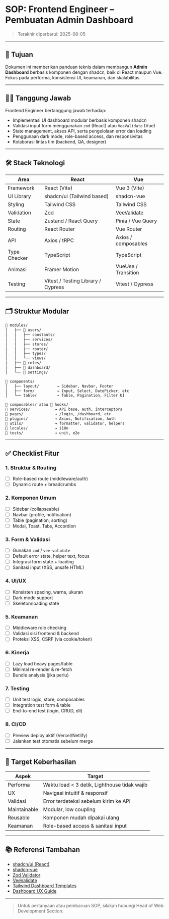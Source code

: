 # SOP: Frontend Engineer – Pembuatan Admin Dashboard

> Terakhir diperbarui: 2025-08-05

---

## 🎯 Tujuan

Dokumen ini memberikan panduan teknis dalam membangun **Admin Dashboard** berbasis komponen dengan shadcn, baik di React maupun Vue. Fokus pada performa, konsistensi UI, keamanan, dan skalabilitas.


---

## 🧑‍💻 Tanggung Jawab

Frontend Engineer bertanggung jawab terhadap:

* Implementasi UI dashboard modular berbasis komponen shadcn
* Validasi input form menggunakan `zod` (React) atau `VeeValidate` (Vue)
* State management, akses API, serta pengelolaan error dan loading
* Penggunaan dark mode, role-based access, dan responsivitas
* Kolaborasi lintas tim (backend, QA, designer)

---

## 🛠️ Stack Teknologi

| Area         | React                              | Vue                                               |
| ------------ | ---------------------------------- | ------------------------------------------------- |
| Framework    | React (Vite)                       | Vue 3 (Vite)                                      |
| UI Library   | shadcn/ui (Tailwind based)         | shadcn-vue                                        |
| Styling      | Tailwind CSS                       | Tailwind CSS                                      |
| Validation   | [Zod](https://zod.dev/)            | [VeeValidate](https://vee-validate.logaretm.com/) |
| State        | Zustand / React Query              | Pinia / Vue Query                                 |
| Routing      | React Router                       | Vue Router                                        |
| API          | Axios / tRPC                       | Axios / composables                               |
| Type Checker | TypeScript                         | TypeScript                                        |
| Animasi      | Framer Motion                      | VueUse / Transition                               |
| Testing      | Vitest / Testing Library / Cypress | Vitest / Cypress                                  |

---
## 🗂️ Struktur Modular

```txt
📁 modules/
│   ├── 📁 users/
│   │   ├── constants/
│   │   ├── services/
│   │   ├── stores/
│   │   ├── router/
│   │   ├── types/
│   │   └── views/
│   ├── 📁 roles/
│   ├── 📁 dashboard/
│   └── 📁 settings/

📁 components/
│   ├── layout/        → Sidebar, Navbar, Footer
│   ├── form/          → Input, Select, DatePicker, etc
│   └── table/         → Table, Pagination, Filter UI

📁 composables/ atau 📁 hooks/
📁 services/           → API base, auth, interceptors
📁 pages/              → /login, /dashboard, etc
📁 plugins/            → Axios, Notification, Auth
📁 utils/              → formatter, validator, helpers
📁 locales/            → i18n
📁 tests/              → unit, e2e
```
---

## ✅ Checklist Fitur

### 1. Struktur & Routing

* [ ] Role-based route (middleware/auth)
* [ ] Dynamic route + breadcrumbs

### 2. Komponen Umum

* [ ] Sidebar (collapseable)
* [ ] Navbar (profile, notification)
* [ ] Table (pagination, sorting)
* [ ] Modal, Toast, Tabs, Accordion

### 3. Form & Validasi

* [ ] Gunakan `zod` / `vee-validate`
* [ ] Default error state, helper text, focus
* [ ] Integrasi form state + loading
* [ ] Sanitasi input (XSS, unsafe HTML)

### 4. UI/UX

* [ ] Konsisten spacing, warna, ukuran
* [ ] Dark mode support
* [ ] Skeleton/loading state

### 5. Keamanan

* [ ] Middleware role checking
* [ ] Validasi sisi frontend & backend
* [ ] Proteksi XSS, CSRF (via cookie/token)

### 6. Kinerja

* [ ] Lazy load heavy pages/table
* [ ] Minimal re-render & re-fetch
* [ ] Bundle analysis (jika perlu)

### 7. Testing

* [ ] Unit test logic, store, composables
* [ ] Integration test form & table
* [ ] End-to-end test (login, CRUD, dll)

### 8. CI/CD

* [ ] Preview deploy aktif (Vercel/Netlify)
* [ ] Jalankan test otomatis sebelum merge

---

## 🎯 Target Keberhasilan

| Aspek        | Target                                       |
| ------------ | -------------------------------------------- |
| Performa     | Waktu load < 3 detik, Lighthouse tidak wajib |
| UX           | Navigasi intuitif & responsif                |
| Validasi     | Error terdeteksi sebelum kirim ke API        |
| Maintainable | Modular, low coupling                        |
| Reusable     | Komponen mudah dipakai ulang                 |
| Keamanan     | Role-based access & sanitasi input           |

---

## 📚 Referensi Tambahan

* [shadcn/ui (React)](https://ui.shadcn.com/)
* [shadcn-vue](https://www.shadcn-vue.com/)
* [Zod Validator](https://zod.dev/)
* [VeeValidate](https://vee-validate.logaretm.com/)
* [Tailwind Dashboard Templates](https://tailwindcomponents.com/components/dashboard)
* [Dashboard UX Guide](https://uxdesign.cc/dashboard-design-best-practices-21142352e5d3)

---

> Untuk pertanyaan atau pembaruan SOP, silakan hubungi Head of Web Development Section.